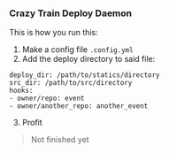 
### Crazy Train Deploy Daemon
This is how you run this:

1. Make a config file `.config.yml`
2. Add the deploy directory to said file:

```
deploy_dir: /path/to/statics/directory
src_dir: /path/to/src/directory
hooks:
- owner/repo: event
- owner/another_repo: another_event
```
3. Profit $$$$

> Not finished yet
